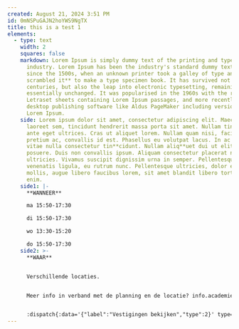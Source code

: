 ```yaml
---
created: August 21, 2024 3:51 PM
id: 0mNSPuGAJN2hoYWS9NgTX
title: this is a test 1
elements:
  - type: text
    width: 2
    squares: false
    markdown: Lorem Ipsum is simply dummy text of the printing and typesetting
      industry. Lorem Ipsum has been the industry's standard dummy text ever
      since the 1500s, when an unknown printer took a galley of type an**d
      scrambled it** to make a type specimen book. It has survived not only five
      centuries, but also the leap into electronic typesetting, remaining
      essentially unchanged. It was popularised in the 1960s with the release of
      Letraset sheets containing Lorem Ipsum passages, and more recently with
      desktop publishing software like Aldus PageMaker including versions of
      Lorem Ipsum.
    side: Lorem ipsum dolor sit amet, consectetur adipiscing elit. Maecenas semper
      laoreet sem, tincidunt hendrerit massa porta sit amet. Nullam tincidunt in
      ante eget ultrices. Cras ut aliquet lorem. Nullam quam nisi, facilisis ac
      pretium ac, convallis id est. Phasellus eu volutpat lacus. In ac nisi
      vitae nulla consectetur tin**cidunt. Nullam aliq**uet dui ut elit lacinia
      posuere. Duis non convallis ipsum. Aliquam consectetur placerat nisi nec
      ultricies. Vivamus suscipit dignissim urna in semper. Pellentesque vel
      venenatis ligula, eu rutrum nunc. Pellentesque ultricies, dolor eu varius
      mollis, augue libero faucibus lorem, sit amet blandit libero tortor vitae
      enim.
    side1: |-
      **WANNEER**

      ma 15:50-17:30

      di 15:50-17:30 

      wo 13:30-15:20

      do 15:50-17:30
    side2: >-
      **WAAR**


      Verschillende locaties.


      Meer info in verband met de planning en de locatie? info.academie@sintlukas.brussels of 02/217 77 00


      :dispatch{:data='{"label":"Vestigingen bekijken","type":2}' type='button'}
---
```

